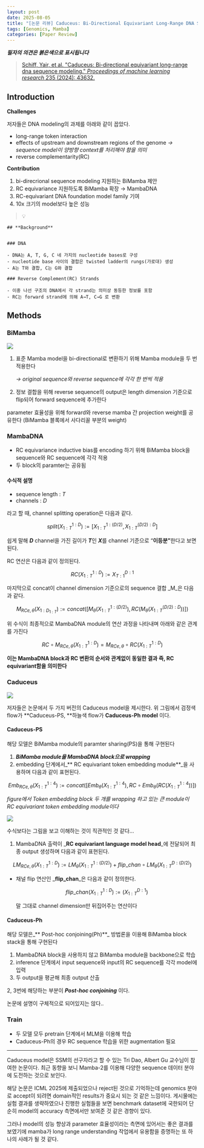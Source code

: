 ```yaml
---
layout: post
date: 2025-08-05
title: "[논문 리뷰] Caduceus: Bi-Directional Equivariant Long-Range DNA Sequence Modeling"
tags: [Genomics, Mamba]
categories: [Paper Review]
---
```


<span class="notion-red">_**필자의 의견은 붉은색으로 표시됩니다**_</span>


> [Schiff, Yair, et al. "Caduceus: Bi-directional equivariant long-range dna sequence modeling." ](https://pmc.ncbi.nlm.nih.gov/articles/PMC12189541/)[_Proceedings of machine learning research_](https://pmc.ncbi.nlm.nih.gov/articles/PMC12189541/)[ 235 (2024): 43632.](https://pmc.ncbi.nlm.nih.gov/articles/PMC12189541/)



## Introduction


**Challenges**


저자들은 DNA modeling의 과제를 아래와 같이 꼽았다.

- long-range token interaction
- effects of upstream and downstream regions of the genome 
_→ sequence model이 양방향 context를 처리해야 함을 의미_
- reverse complementarity(RC)

**Contribution**

1. bi-direcrional sequence modeling 지원하는 BiMamba 제안
1. RC equivariance 지원하도록 BiMamba 확장 → MambaDNA
1. RC-equivariant DNA foundation model family 기여
1. 10x 크기의 model보다 높은 성능

> 💡 


	## **Background**


	### DNA

	- DNA는 A, T, G, C 네 가지의 nucleotide bases로 구성
	- nucleotide base 사이의 결합은 twisted ladder의 rungs(가로대) 생성
	- A는 T와 결합, C는 G와 결합

	### Reverse Complement(RC) Strands

	- 이중 나선 구조의 DNA에서 각 strand는 의미상 동등한 정보를 포함
	- RC는 forward strand에 의해 A→T, C→G 로 변환


## Methods



### BiMamba


![](https://prod-files-secure.s3.us-west-2.amazonaws.com/542b861c-36a8-4051-84e5-8804b6728dba/2c247d59-7815-4980-99f0-8f0d21f445a7/image.png?X-Amz-Algorithm=AWS4-HMAC-SHA256&X-Amz-Content-Sha256=UNSIGNED-PAYLOAD&X-Amz-Credential=ASIAZI2LB466SNXNHASA%2F20250823%2Fus-west-2%2Fs3%2Faws4_request&X-Amz-Date=20250823T131625Z&X-Amz-Expires=3600&X-Amz-Security-Token=IQoJb3JpZ2luX2VjENL%2F%2F%2F%2F%2F%2F%2F%2F%2F%2FwEaCXVzLXdlc3QtMiJHMEUCIQCRe8WLItSAso25rbRYDK1EjfpG%2Fg0FaWXatDWFrZ%2B0mgIgEVYCa%2BN3f6vQs1abTFnSdQn0LehEku%2FcbPmrU4EH8zYq%2FwMIKxAAGgw2Mzc0MjMxODM4MDUiDBVrpsszBBzmipmyuyrcA%2BunBx9hxrxMCSASs4o0uGjUV7XD5CcnkwobqmnmqbfYFerBgJFNNRjWuLv9rnmGppmU2RdTefUjw9aTJ%2F16gBo8b8PdoxhLGaF4uGznHO6IoEN%2BlEuVLqtHC4bL9HMvgvIOzUAqBwQXskgmecpRFCi7GHMj5Qdb8Hvv7gxOwbTIzPd2I48XOdPFttaW%2FUVsfh0X0FBJejhipkYpq%2FT2rf0RPFdcgKesGJKud16v6JCdPj0ISkfGwf8230eiLQwOu0e5SFfQuJNukPKsQoIpICay9gRze7vRJAc8%2FaYfzzTKGCNQfOJXhnMngpaNUKQyEYRsGEOyH%2FXxhnnJxMPLwC%2FinowotFjlx7zKCNOMTWUNoQJlX9aimh3x8sChcQKTIn%2FeJlORWuJ%2BCoIhNakDBkxSYCpVkYDkMHVih5f9puoPj8GUHbb83T6VDhEIkLe0c37h13mfmU7D5sXkFtRjb%2FvYW8ZdqEJC96PIKZQlZzRoXyW%2F2AY4XDKTlSymCscZebYhMnHWNHQzno5clIAWrV%2F2r7JkEis8oe9ONrvSS1EcTwGPVA8r0lGdbnXaB28907mkS0nC1GqxPWxijV01CqJDDTD1aQz8UR3S9WHsF%2FkSX%2FcLp3rqmhS9BlbSMM%2BgpsUGOqUBuVju3PM5mRqZuaYcU7NNER5r9R6GRx%2F0N9EtzilymoPsNTZLi%2B7f4PWu9pDy9MqhWoy3R5P49YqZRtEOXgD7yrHpyjw2ckBmpwYGE%2FLmhMvhCXCG%2FxZp5qVxl7VgSpcTftrxOfy4QbfYr3T56P5xb1vwhqQ9P9JQNsRZSZ0XaLDGjdlBp%2BOHnrXk6rJ61t3MksYgl%2B1c7A1MGHkC7aiYEW3lDCYW&X-Amz-Signature=7a16468443f7cde2e5433caefe2ac9c88123c5b169d7186355bc26a7fd9503d0&X-Amz-SignedHeaders=host&x-amz-checksum-mode=ENABLED&x-id=GetObject)

1. 표준 Mamba model을 bi-directional로 변환하기 위해 Mamba module을 두 번 적용한다

	_→ original sequence와 reverse sequence에 각각 한 번씩 적용_

1. 정보 결합을 위해 reverse sequence의 output은 length dimension 기준으로 flip되어 forward sequence에 추가한다

parameter 효율성을 위해 forward와 reverse mamba 간 projection weight를 공유한다 (BiMamba 블록에서 사다리꼴 부분의 weight)



### MambaDNA

- RC equivariance inductive bias를 encoding 하기 위해 BiMamba block을 sequence와 RC sequence에 각각 적용
- 두 block의 paramter는 공유됨


#### 수식적 설명

- sequence length : _T_
- channels : _D_

라고 할 때,  channel splitting operation은 다음과 같다.


$$
split(X^{1:D}_{1:T}):=[X^{1:(D/2)}_{1:T},X^{(D/2):D}_{1:T}]
$$


<span class="notion-red">쉽게 말해 </span><span class="notion-red">_**D**_</span><span class="notion-red"> channel을 가진 길이가 </span><span class="notion-red">_**T**_</span><span class="notion-red">인 </span><span class="notion-red">_**X**_</span><span class="notion-red">를 channel 기준으로 “</span><span class="notion-red">**이등분”**</span><span class="notion-red">한다고 보면 된다.</span>


RC 연산은 다음과 같이 정의된다.


$$
RC(X^{1:D}_{1:T}):=X^{D:1}_{T:1}
$$


마지막으로 concat이 channel dimension 기준으로의 sequence 결합 _M_은 다음과 같다.


$$
M_{RCe,\theta}(X_{1:D_{1:T}}):=concat([M_{\theta}(X^{1:(D/2)}_{1:T}),RC(M_{\theta}(X^{(D/2):D}_{1:T}))])
$$


위 수식이 최종적으로 MambaDNA module의 연산 과정을 나타내며 아래와 같은 관계를 가진다


$$
RC\circ M_{RCe,\theta}(X^{1:D}_{1:T}) = M_{RCe,\theta} \circ RC(X^{1:D}_{1:T})
$$


**이는 MambaDNA block과 RC 변환의 순서와 관계없이 동일한 결과 즉, RC equivariant함을 의미한다**



### Caduceus


![](https://prod-files-secure.s3.us-west-2.amazonaws.com/542b861c-36a8-4051-84e5-8804b6728dba/f94a60d7-8145-473b-aef9-7c68d3ec604a/image.png?X-Amz-Algorithm=AWS4-HMAC-SHA256&X-Amz-Content-Sha256=UNSIGNED-PAYLOAD&X-Amz-Credential=ASIAZI2LB466SNXNHASA%2F20250823%2Fus-west-2%2Fs3%2Faws4_request&X-Amz-Date=20250823T131625Z&X-Amz-Expires=3600&X-Amz-Security-Token=IQoJb3JpZ2luX2VjENL%2F%2F%2F%2F%2F%2F%2F%2F%2F%2FwEaCXVzLXdlc3QtMiJHMEUCIQCRe8WLItSAso25rbRYDK1EjfpG%2Fg0FaWXatDWFrZ%2B0mgIgEVYCa%2BN3f6vQs1abTFnSdQn0LehEku%2FcbPmrU4EH8zYq%2FwMIKxAAGgw2Mzc0MjMxODM4MDUiDBVrpsszBBzmipmyuyrcA%2BunBx9hxrxMCSASs4o0uGjUV7XD5CcnkwobqmnmqbfYFerBgJFNNRjWuLv9rnmGppmU2RdTefUjw9aTJ%2F16gBo8b8PdoxhLGaF4uGznHO6IoEN%2BlEuVLqtHC4bL9HMvgvIOzUAqBwQXskgmecpRFCi7GHMj5Qdb8Hvv7gxOwbTIzPd2I48XOdPFttaW%2FUVsfh0X0FBJejhipkYpq%2FT2rf0RPFdcgKesGJKud16v6JCdPj0ISkfGwf8230eiLQwOu0e5SFfQuJNukPKsQoIpICay9gRze7vRJAc8%2FaYfzzTKGCNQfOJXhnMngpaNUKQyEYRsGEOyH%2FXxhnnJxMPLwC%2FinowotFjlx7zKCNOMTWUNoQJlX9aimh3x8sChcQKTIn%2FeJlORWuJ%2BCoIhNakDBkxSYCpVkYDkMHVih5f9puoPj8GUHbb83T6VDhEIkLe0c37h13mfmU7D5sXkFtRjb%2FvYW8ZdqEJC96PIKZQlZzRoXyW%2F2AY4XDKTlSymCscZebYhMnHWNHQzno5clIAWrV%2F2r7JkEis8oe9ONrvSS1EcTwGPVA8r0lGdbnXaB28907mkS0nC1GqxPWxijV01CqJDDTD1aQz8UR3S9WHsF%2FkSX%2FcLp3rqmhS9BlbSMM%2BgpsUGOqUBuVju3PM5mRqZuaYcU7NNER5r9R6GRx%2F0N9EtzilymoPsNTZLi%2B7f4PWu9pDy9MqhWoy3R5P49YqZRtEOXgD7yrHpyjw2ckBmpwYGE%2FLmhMvhCXCG%2FxZp5qVxl7VgSpcTftrxOfy4QbfYr3T56P5xb1vwhqQ9P9JQNsRZSZ0XaLDGjdlBp%2BOHnrXk6rJ61t3MksYgl%2B1c7A1MGHkC7aiYEW3lDCYW&X-Amz-Signature=233d65924b593de25c5f668dafbc1508777743c2fc9dac3bc2274daca39a7f6f&X-Amz-SignedHeaders=host&x-amz-checksum-mode=ENABLED&x-id=GetObject)


저자들은 논문에서 두 가지 버전의 Caduceus model을 제시한다. 위 그림에서 검정색 flow가 **Caduceus-PS, **하늘색 flow가 **Caduceus-Ph model** 이다.



#### Caduceus-PS


해당 모델은 BiMamba module의 paramter sharing(PS)을 통해 구현된다

1. _**BiMamba module을 MambaDNA block으로 wrapping**_
1. embedding 단계에서_** RC equivariant token embedding module**_을 사용하며 다음과 같이 표현된다.

$$
Emb_{RCe,\theta}(X^{1:4}_{1:T}):=concat([Emb_{\theta}(X^{1:4}_{1:T}),RC \circ Emb_{\theta}(RC(X^{1:4}_{1:T}))])
$$


_figure에서 Token embedding block 두 개를 wrapping 하고 있는 큰 module이 RC equivariant token embedding module이다_


![](https://prod-files-secure.s3.us-west-2.amazonaws.com/542b861c-36a8-4051-84e5-8804b6728dba/b175e4da-71eb-4e91-8c23-a06dabe673c9/image.png?X-Amz-Algorithm=AWS4-HMAC-SHA256&X-Amz-Content-Sha256=UNSIGNED-PAYLOAD&X-Amz-Credential=ASIAZI2LB466SNXNHASA%2F20250823%2Fus-west-2%2Fs3%2Faws4_request&X-Amz-Date=20250823T131625Z&X-Amz-Expires=3600&X-Amz-Security-Token=IQoJb3JpZ2luX2VjENL%2F%2F%2F%2F%2F%2F%2F%2F%2F%2FwEaCXVzLXdlc3QtMiJHMEUCIQCRe8WLItSAso25rbRYDK1EjfpG%2Fg0FaWXatDWFrZ%2B0mgIgEVYCa%2BN3f6vQs1abTFnSdQn0LehEku%2FcbPmrU4EH8zYq%2FwMIKxAAGgw2Mzc0MjMxODM4MDUiDBVrpsszBBzmipmyuyrcA%2BunBx9hxrxMCSASs4o0uGjUV7XD5CcnkwobqmnmqbfYFerBgJFNNRjWuLv9rnmGppmU2RdTefUjw9aTJ%2F16gBo8b8PdoxhLGaF4uGznHO6IoEN%2BlEuVLqtHC4bL9HMvgvIOzUAqBwQXskgmecpRFCi7GHMj5Qdb8Hvv7gxOwbTIzPd2I48XOdPFttaW%2FUVsfh0X0FBJejhipkYpq%2FT2rf0RPFdcgKesGJKud16v6JCdPj0ISkfGwf8230eiLQwOu0e5SFfQuJNukPKsQoIpICay9gRze7vRJAc8%2FaYfzzTKGCNQfOJXhnMngpaNUKQyEYRsGEOyH%2FXxhnnJxMPLwC%2FinowotFjlx7zKCNOMTWUNoQJlX9aimh3x8sChcQKTIn%2FeJlORWuJ%2BCoIhNakDBkxSYCpVkYDkMHVih5f9puoPj8GUHbb83T6VDhEIkLe0c37h13mfmU7D5sXkFtRjb%2FvYW8ZdqEJC96PIKZQlZzRoXyW%2F2AY4XDKTlSymCscZebYhMnHWNHQzno5clIAWrV%2F2r7JkEis8oe9ONrvSS1EcTwGPVA8r0lGdbnXaB28907mkS0nC1GqxPWxijV01CqJDDTD1aQz8UR3S9WHsF%2FkSX%2FcLp3rqmhS9BlbSMM%2BgpsUGOqUBuVju3PM5mRqZuaYcU7NNER5r9R6GRx%2F0N9EtzilymoPsNTZLi%2B7f4PWu9pDy9MqhWoy3R5P49YqZRtEOXgD7yrHpyjw2ckBmpwYGE%2FLmhMvhCXCG%2FxZp5qVxl7VgSpcTftrxOfy4QbfYr3T56P5xb1vwhqQ9P9JQNsRZSZ0XaLDGjdlBp%2BOHnrXk6rJ61t3MksYgl%2B1c7A1MGHkC7aiYEW3lDCYW&X-Amz-Signature=55a654023799025db12e9bd379ead8d6a7f7495b826dddfaf72b838a75b29169&X-Amz-SignedHeaders=host&x-amz-checksum-mode=ENABLED&x-id=GetObject)


<span class="notion-red">수식보다는 그림을 보고 이해하는 것이 직관적인 것 같다…</span>

1. MambaDNA 출력이 _**RC equivariant language model head**_에 전달되어 최종 output 생성하며 다음과 같이 표현된다.

$$
LM_{RCe,\theta}(X^{1:D}_{1:T}):= LM_{\theta}(X^{1:(D/2)}_{1:T})+flip\_chan\circ LM_{\theta}(X^{D:(D/2)}_{1:T})
$$

- 채널 flip 연산인 _**flip\_chan**_은 다음과 같이 정의한다.

	$$
	flip\_chan(X^{1:D}_{1:T}):=(X^{D:1}_{1:T})
	$$


	말 그대로 channel dimension만 뒤집어주는 연산이다



#### Caduceus-Ph


해당 모델은_** Post-hoc conjoining(Ph)**_ 방법론을 이용해 BiMamba block stack을 통해 구현된다

1. MambaDNA block을 사용하지 않고 BiMamba module을 backbone으로 학습
1. inference 단계에서 input sequence와 input의 RC sequence를 각각 model에 입력
1. 두 output을 평균해 최종 output 산출

2, 3번에 해당하는 부분이 _**Post-hoc conjoining**_ 이다.


<span class="notion-red">논문에 설명이 구체적으로 되어있지는 않다..</span>



### Train

- 두 모델 모두 pretrain 단계에서 MLM을 이용해 학습
- Caduceus-Ph의 경우 RC sequence 학습을 위한 augmentation 필요

---


<span class="notion-red">Caduceus model은 SSM의 선구자라고 할 수 있는 Tri Dao, Albert Gu 교수님이 참여한 논문이다. 최근 동향을 보니 Mamba-2를 이용해 다양한 sequence 데이터 분야에 도전하는 것으로 보인다.</span>


<span class="notion-red">해당 논문은 ICML 2025에 제출되었으나 reject된 것으로 기억하는데 genomics 분야로 accept이 되려면 domain적인 results가 중요시 되는 것 같은 느낌이다. 게시물에는 실험 결과를 생략하였으나 진행한 실험들을 보면 benchmark dataset에 국한되어 단순히 model의 accuracy 측면에서만 보여준 것 같은 경향이 있다.</span>


<span class="notion-red">그러나 model의 성능 향상과 parameter 효율성이라는 측면에 있어서는 좋은 결과를 보였기에 mamba가 long range understanding 작업에서 유용함을 증명하는 또 하나의 사례가 될 것 같다.</span>

